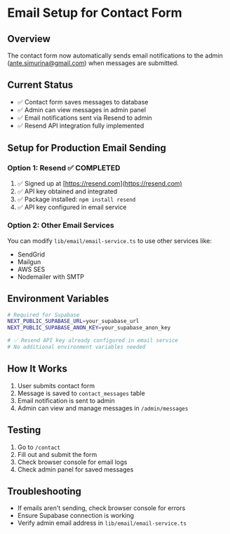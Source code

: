 # Email Setup for Contact Form

## Overview
The contact form now automatically sends email notifications to the admin (ante.simurina@gmail.com) when messages are submitted.

## Current Status
- ✅ Contact form saves messages to database
- ✅ Admin can view messages in admin panel
- ✅ Email notifications sent via Resend to admin
- ✅ Resend API integration fully implemented

## Setup for Production Email Sending

### Option 1: Resend ✅ COMPLETED
1. ✅ Signed up at [https://resend.com](https://resend.com)
2. ✅ API key obtained and integrated
3. ✅ Package installed: `npm install resend`
4. ✅ API key configured in email service

### Option 2: Other Email Services
You can modify `lib/email/email-service.ts` to use other services like:
- SendGrid
- Mailgun
- AWS SES
- Nodemailer with SMTP

## Environment Variables
```bash
# Required for Supabase
NEXT_PUBLIC_SUPABASE_URL=your_supabase_url
NEXT_PUBLIC_SUPABASE_ANON_KEY=your_supabase_anon_key

# ✅ Resend API key already configured in email service
# No additional environment variables needed
```

## How It Works
1. User submits contact form
2. Message is saved to `contact_messages` table
3. Email notification is sent to admin
4. Admin can view and manage messages in `/admin/messages`

## Testing
1. Go to `/contact`
2. Fill out and submit the form
3. Check browser console for email logs
4. Check admin panel for saved messages

## Troubleshooting
- If emails aren't sending, check browser console for errors
- Ensure Supabase connection is working
- Verify admin email address in `lib/email/email-service.ts`
